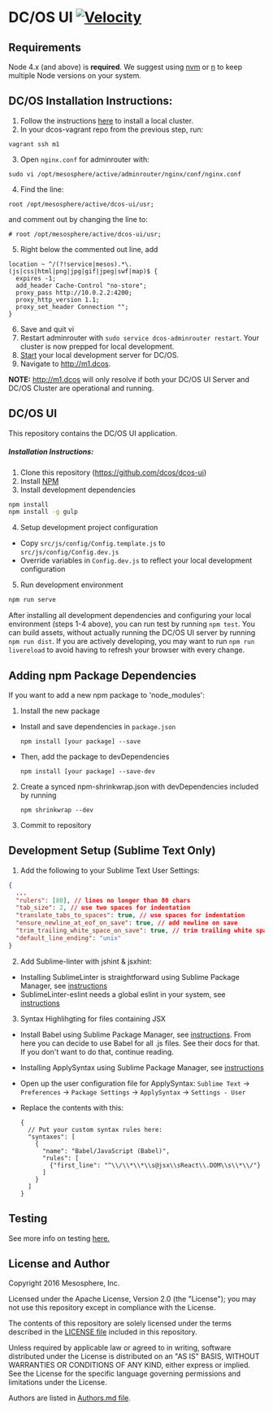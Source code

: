# DC/OS UI [![Velocity](http://velocity.mesosphere.com/service/velocity/buildStatus/icon?job=public-dcos-ui-master)](http://velocity.mesosphere.com/service/velocity/view/DCOS%20UI/job/public-dcos-ui-master/)

## Requirements

Node 4.x (and above) is **required**. We suggest using [nvm](https://github.com/creationix/nvm) or [n](https://github.com/tj/n) to keep multiple Node versions on your system.


## DC/OS Installation Instructions:
1. Follow the instructions [here](https://github.com/dcos/dcos-vagrant) to install a local cluster.
2. In your dcos-vagrant repo from the previous step, run:

  ```
  vagrant ssh m1
  ```

3. Open `nginx.conf` for adminrouter with:

  ```
  sudo vi /opt/mesosphere/active/adminrouter/nginx/conf/nginx.conf
  ```

4. Find the line:

  ```
  root /opt/mesosphere/active/dcos-ui/usr;
  ```

  and comment out by changing the line to:

  ```
  # root /opt/mesosphere/active/dcos-ui/usr;
  ```

5. Right below the commented out line, add

  ```
  location ~ ^/(?!service|mesos).*\.(js|css|html|png|jpg|gif|jpeg|swf|map)$ {
    expires -1;
    add_header Cache-Control "no-store";
    proxy_pass http://10.0.2.2:4200;
    proxy_http_version 1.1;
    proxy_set_header Connection "";
  }
  ```
6. Save and quit vi
7. Restart adminrouter with `sudo service dcos-adminrouter restart`. Your cluster is now prepped for local development.
8. [Start](#dcos-ui) your local development server for DC/OS.
9. Navigate to http://m1.dcos.

**NOTE:** http://m1.dcos will only resolve if both your DC/OS UI Server and DC/OS Cluster are operational and running.

## DC/OS UI

This repository contains the DC/OS UI application.

##### Installation Instructions:

1. Clone this repository (https://github.com/dcos/dcos-ui)
2. Install [NPM](https://npmjs.org/)
3. Install development dependencies

  ```sh
  npm install
  npm install -g gulp
  ```

4. Setup development project configuration

  * Copy `src/js/config/Config.template.js` to `src/js/config/Config.dev.js`
  * Override variables in `Config.dev.js` to reflect your local development configuration

5. Run development environment

  ```sh
  npm run serve
  ```

After installing all development dependencies and configuring your local environment (steps 1-4 above), you can run test by running `npm test`.  You can build assets, without actually running the DC/OS UI server by running `npm run dist`.  If you are actively developing, you may want to run `npm run livereload` to avoid having to refresh your browser with every change.

## Adding npm Package Dependencies

If you want to add a new npm package to 'node_modules':

1. Install the new package
  * Install and save dependencies in `package.json`

    ```
    npm install [your package] --save
    ```

  * Then, add the package to devDependencies

    ```
    npm install [your package] --save-dev
    ```

2. Create a synced npm-shrinkwrap.json with devDependencies included by running

    ```
    npm shrinkwrap --dev
    ```

3. Commit to repository

## Development Setup (Sublime Text Only)

1. Add the following to your Sublime Text User Settings:

  ```json
  {
    ...
    "rulers": [80], // lines no longer than 80 chars
    "tab_size": 2, // use two spaces for indentation
    "translate_tabs_to_spaces": true, // use spaces for indentation
    "ensure_newline_at_eof_on_save": true, // add newline on save
    "trim_trailing_white_space_on_save": true, // trim trailing white space on save
    "default_line_ending": "unix"
  }
  ```

2. Add Sublime-linter with jshint & jsxhint:

  * Installing SublimeLinter is straightforward using Sublime Package Manager, see [instructions](http://sublimelinter.readthedocs.org/en/latest/installation.html#installing-via-pc)
  * SublimeLinter-eslint needs a global eslint in your system, see [instructions](https://github.com/roadhump/SublimeLinter-eslint#sublimelinter-eslint)

3. Syntax Highlihgting for files containing JSX

  * Install Babel using Sublime Package Manager, see [instructions](https://github.com/babel/babel-sublime). From here you can decide to use Babel for all .js files. See their docs for that. If you don't want to do that, continue reading.
  * Installing ApplySyntax using Sublime Package Manager, see [instructions](https://github.com/facelessuser/ApplySyntax)
  * Open up the user configuration file for ApplySyntax: `Sublime Text` -> `Preferences` -> `Package Settings` -> `ApplySyntax` -> `Settings - User`
  * Replace the contents with this:

    ```
    {
      // Put your custom syntax rules here:
      "syntaxes": [
        {
          "name": "Babel/JavaScript (Babel)",
          "rules": [
            {"first_line": "^\\/\\*\\*\\s@jsx\\sReact\\.DOM\\s\\*\\/"}
          ]
        }
      ]
    }
    ```

## Testing

See more info on testing [here.](./TESTING.md)


## License and Author

Copyright 2016 Mesosphere, Inc.

Licensed under the Apache License, Version 2.0 (the "License");
you may not use this repository except in compliance with the License.

The contents of this repository are solely licensed under the terms described in the [LICENSE file](./LICENSE) included in this repository.

Unless required by applicable law or agreed to in writing, software
distributed under the License is distributed on an "AS IS" BASIS,
WITHOUT WARRANTIES OR CONDITIONS OF ANY KIND, either express or implied.
See the License for the specific language governing permissions and
limitations under the License.

Authors are listed in [Authors.md file](./Authors.md).
